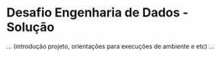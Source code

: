 # Desafio Engenharia de Dados - Solução

... (introdução projeto, orientações para execuções de ambiente e etc) ...
